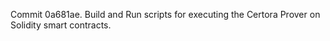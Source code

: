 Commit 0a681ae.                    Build and Run scripts for executing the Certora Prover on Solidity smart contracts.